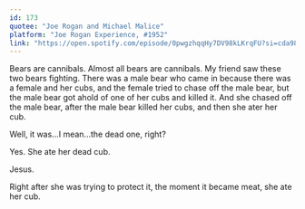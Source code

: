 ```yaml
---
id: 173
quotee: "Joe Rogan and Michael Malice"
platform: "Joe Rogan Experience, #1952"
link: "https://open.spotify.com/episode/0pwgzhqqHy7DV98kLKrqFU?si=cda9858e7a91404a"
---
```


Bears are cannibals. Almost all bears are cannibals. My friend saw these two bears fighting. There was a male bear who came in because there was a female and her cubs, and the female tried to chase off the male bear, but the male bear got ahold of one of her cubs and killed it. And she chased off the male bear, after the male bear killed her cubs, and then she ater her cub.

Well, it was...I mean...the dead one, right?

Yes. She ate her dead cub.

Jesus.

Right after she was trying to protect it, the moment it became meat, she ate her cub.
